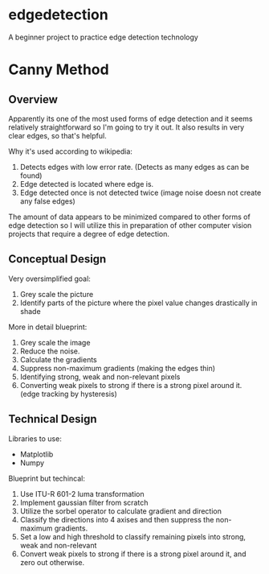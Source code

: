 # edgedetection
A beginner project to practice edge detection technology

# Canny Method

## Overview
Apparently its one of the most used forms of edge detection and it seems relatively straightforward so I'm going to try it out. It also results in very clear edges, so that's helpful. 

Why it's used according to wikipedia:
1. Detects edges with low error rate. (Detects as many edges as can be found)
2. Edge detected is located where edge is.
3. Edge detected once is not detected twice (image noise doesn not create any false edges) 

The amount of data appears to be minimized compared to other forms of edge detection so I will utilize this in preparation of other computer vision projects that require a degree of edge detection. 

## Conceptual Design
Very oversimplified goal:
1. Grey scale the picture
2. Identify parts of the picture where the pixel value changes drastically in shade

More in detail blueprint:
1. Grey scale the image
2. Reduce the noise.
3. Calculate the gradients
4. Suppress non-maximum gradients (making the edges thin)
5. Identifying strong, weak and non-relevant pixels
6. Converting weak pixels to strong if there is a strong pixel around it. (edge tracking by hysteresis)

## Technical Design
Libraries to use:
- Matplotlib
- Numpy

Blueprint but techincal:
1. Use ITU-R 601-2 luma transformation
2. Implement gaussian filter from scratch
3. Utilize the sorbel operator to calculate gradient and direction
4. Classify the directions into 4 axises and then suppress the non-maximum gradients.
5. Set a low and high threshold to classify remaining pixels into strong, weak and non-relevant
6. Convert weak pixels to strong if there is a strong pixel around it, and zero out otherwise.


